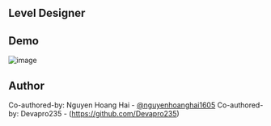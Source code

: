 ## Level Designer
## Demo
![image](https://github.com/user-attachments/assets/38d7dad1-04d8-419d-a0e1-6187151af499)

## Author
Co-authored-by: Nguyen Hoang Hai - [@nguyenhoanghai1605](https://github.com/nguyenhoanghai1605)
Co-authored-by: Devapro235 - (https://github.com/Devapro235)
